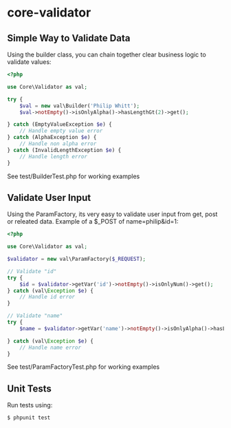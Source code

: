 core-validator
==============

Simple Way to Validate Data
---------------------------
Using the builder class, you can chain together clear business logic to validate values:
```php
<?php

use Core\Validator as val;

try {
	$val = new val\Builder('Philip Whitt');
	$val->notEmpty()->isOnlyAlpha()->hasLengthGt(2)->get();

} catch (EmptyValueException $e) {
	// Handle empty value error
} catch (AlphaException $e) {
	// Handle non alpha error
} catch (InvalidLengthException $e) {
	// Handle length error
}

```

See test/BuilderTest.php for working examples

Validate User Input
--------------------------------------------
Using the ParamFactory, its very easy to validate user input from get, post or releated data. Example of a $_POST of name=philip&id=1:
```php
<?php

use Core\Validator as val;

$validator = new val\ParamFactory($_REQUEST);

// Validate "id"
try {
	$id = $validator->getVar('id')->notEmpty()->isOnlyNum()->get();
} catch (val\Exception $e) {
	// Handle id error
}

// Validate "name"
try {
	$name = $validator->getVar('name')->notEmpty()->isOnlyAlpha()->hasLengthGt(2)->get();

} catch (val\Exception $e) {
	// Handle name error
}
```

See test/ParamFactoryTest.php for working examples

Unit Tests
----------
Run tests using:

	$ phpunit test
